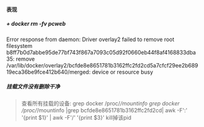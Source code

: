 #### 表现
##### + docker rm -fv pcweb
Error response from daemon: Driver overlay2 failed to remove root filesystem b8ff7b0d7abbe95de77bf743f867a7093c05d92f0660eb44f8af4168833dba35: remove /var/lib/docker/overlay2/bcfde8e8651781b3162ffc2fd2cd5a7cfcf29ee2b68919eca36be9fce412b640/merged: device or resource busy 

##### 挂载文件没有删除干净
> 查看所有挂载的设备: grep docker /proc/*/mountinfo
> grep docker /proc/*/mountinfo |grep bcfde8e8651781b3162ffc2fd2cd| awk -F':' '{print $1}' | awk -F'/' '{print $3}'
> kill掉该pid


